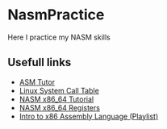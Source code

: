 # NasmPractice
Here I practice my NASM skills


## Usefull links
* [ASM Tutor][1]  
* [Linux System Call Table][2]  
* [NASM x86_64 Tutorial][3]  
* [NASM x86_64 Registers][4]  
* [Intro to x86 Assembly Language (Playlist)][5]

[1]: https://asmtutor.com
[2]: https://chromium.googlesource.com/chromiumos/docs/+/master/constants/syscalls.md
[3]: https://cs.lmu.edu/~ray/notes/nasmtutorial
[4]: https://www.cs.uaf.edu/2017/fall/cs301/reference/x86_64.html
[5]: https://www.youtube.com/playlist?list=PLmxT2pVYo5LB5EzTPZGfFN0c2GDiSXgQe
